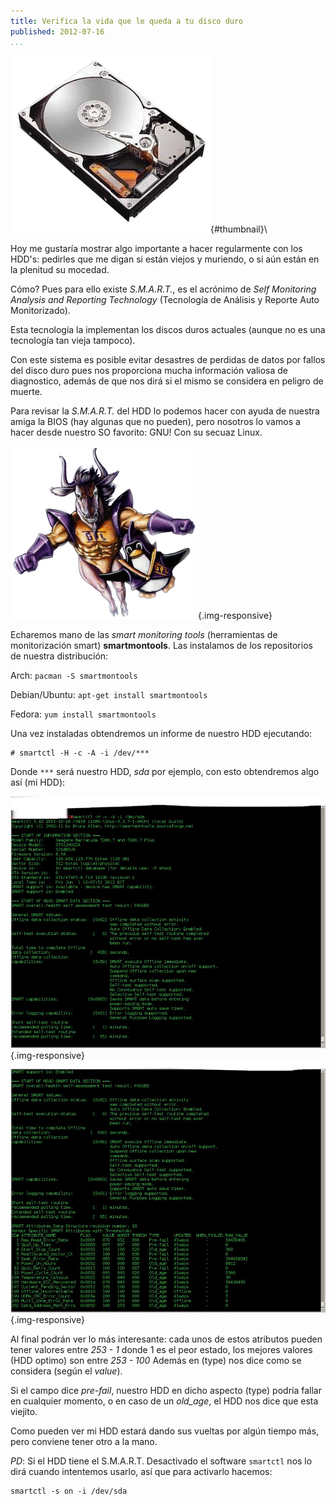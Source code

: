 ```yaml
---
title: Verifica la vida que le queda a tu disco duro
published: 2012-07-16
...
```


![](/img/hddlive/thumbnail.png){#thumbnail}\

Hoy me gustaría mostrar algo importante a hacer regularmente con los HDD's:
pedirles que me digan si están viejos y muriendo, o si aún están en la plenitud
su mocedad.

Cómo? Pues para ello existe *S.M.A.R.T.*, es el acrónimo de *Self Monitoring
Analysis and Reporting Technology* (Tecnología de Análisis y Reporte Auto
Monitorizado).

Esta tecnología la implementan los discos duros actuales (aunque no es una
tecnología tan vieja tampoco).

Con este sistema es posible evitar desastres de perdidas de datos por fallos del
disco duro pues nos proporciona mucha información valiosa de diagnostico, además
de que nos dirá si el mismo se considera en peligro de muerte.

<!--more-->

Para revisar la *S.M.A.R.T.* del HDD lo podemos hacer con ayuda de nuestra amiga
la BIOS (hay algunas que no pueden), pero nosotros lo vamos a hacer desde
nuestro SO favorito: GNU! Con su secuaz Linux.

![](/img/hddlive/gnulinux.png){.img-responsive}


Echaremos mano de las *smart monitoring tools* (herramientas de monitorización
smart) **smartmontools**. Las instalamos de los repositorios de nuestra
distribución:

Arch: `pacman -S smartmontools`

Debian/Ubuntu: `apt-get install smartmontools`

Fedora: `yum install smartmontools`


Una vez instaladas obtendremos un informe de nuestro HDD ejecutando:

    # smartctl -H -c -A -i /dev/***

Donde `***` será nuestro HDD, *sda* por ejemplo, con esto obtendremos algo así
(mi HDD):

![](/img/hddlive/shot1.png){.img-responsive}
![](/img/hddlive/shot2.png){.img-responsive}


Al final podrán ver lo más interesante: cada unos de estos atributos pueden
tener valores entre *253 - 1* donde 1 es el peor estado, los mejores
valores (HDD optimo) son entre *253 - 100* Además en (type) nos dice como se
considera (según el *value*).

Si el campo dice *pre-fail*, nuestro HDD en dicho aspecto (type) podría fallar
en cualquier momento, o en caso de un *old_age*, el HDD nos dice que esta
viejito.

Como pueden ver mi HDD estará dando sus vueltas por algún tiempo más, pero
conviene tener otro a la mano.

*PD*: Si el HDD tiene el S.M.A.R.T. Desactivado el software `smartctl` nos lo
dirá cuando intentemos usarlo, así que para activarlo hacemos:

    smartctl -s on -i /dev/sda
